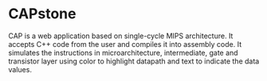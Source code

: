 # CAPstone
CAP is a web application based on single-cycle MIPS architecture. It accepts C++ code from the user and compiles it into assembly code. It simulates the instructions in microarchitecture, intermediate, gate and transistor layer using color to highlight datapath and text to indicate the data values.
